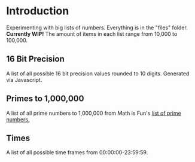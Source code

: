 # Introduction
Experimenting with big lists of numbers. Everything is in the "files" folder. **Currently WIP!**
The amount of items in each list range from 10,000 to 100,000.

## 16 Bit Precision
A list of all possible 16 bit precision values rounded to 10 digits. Generated via Javascript.

## Primes to 1,000,000
A list of all prime numbers to 1,000,000 from Math is Fun's [list of prime numbers.](https://www.mathsisfun.com/numbers/prime-number-lists.html)

## Times
A list of all possible time frames from 00:00:00-23:59:59.
